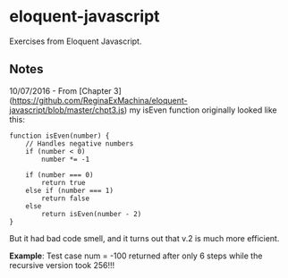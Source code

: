 # eloquent-javascript
Exercises from Eloquent Javascript.

## Notes

10/07/2016 - From [Chapter 3] (https://github.com/ReginaExMachina/eloquent-javascript/blob/master/chpt3.js) my isEven function originally looked like this:

```
function isEven(number) {
    // Handles negative numbers
    if (number < 0)
        number *= -1
    
    if (number === 0)
        return true
    else if (number === 1)
        return false
    else
        return isEven(number - 2)
}
```

But it had bad code smell, and it turns out that v.2 is much more efficient. 


**Example**: Test case num = -100 returned after only 6 steps while the recursive version took 256!!!

